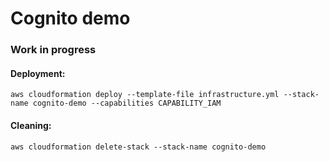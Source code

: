 # Cognito demo

### Work in progress

#### Deployment:  

`aws cloudformation deploy --template-file infrastructure.yml --stack-name cognito-demo --capabilities CAPABILITY_IAM`


#### Cleaning:  

`aws cloudformation delete-stack --stack-name cognito-demo`
